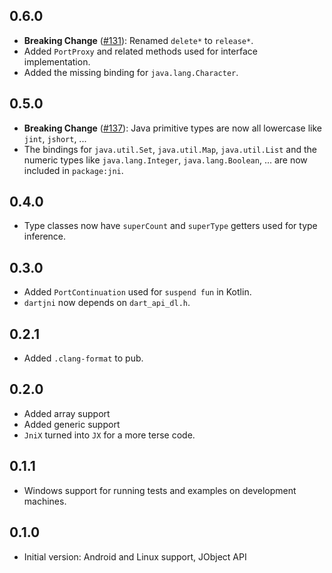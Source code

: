 ## 0.6.0
* **Breaking Change** ([#131](https://github.com/dart-lang/jnigen/issues/131)): Renamed `delete*` to `release*`.
* Added `PortProxy` and related methods used for interface implementation.
* Added the missing binding for `java.lang.Character`.

## 0.5.0
* **Breaking Change** ([#137](https://github.com/dart-lang/jnigen/issues/137)): Java primitive types are now all lowercase like `jint`, `jshort`, ...
* The bindings for `java.util.Set`, `java.util.Map`, `java.util.List` and the numeric types like `java.lang.Integer`, `java.lang.Boolean`, ... are now included in `package:jni`.

## 0.4.0
* Type classes now have `superCount` and `superType` getters used for type inference.

## 0.3.0
* Added `PortContinuation` used for `suspend fun` in Kotlin.
* `dartjni` now depends on `dart_api_dl.h`.

## 0.2.1
* Added `.clang-format` to pub.

## 0.2.0
* Added array support
* Added generic support
* `JniX` turned into `JX` for a more terse code.

## 0.1.1
* Windows support for running tests and examples on development machines.

## 0.1.0
* Initial version: Android and Linux support, JObject API

